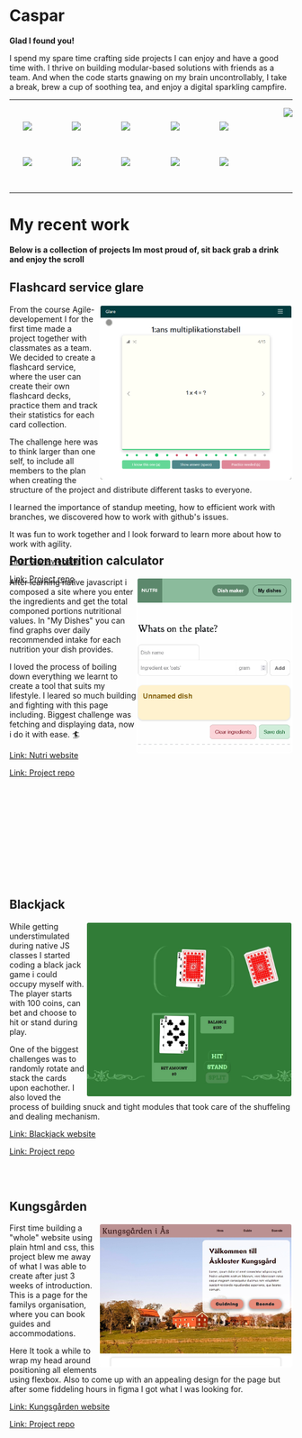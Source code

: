 # Caspar

**Glad I found you!**

I spend my spare time crafting side projects I can enjoy and have a good time with. I thrive on building modular-based solutions with friends as a team. And when the code starts gnawing on my brain uncontrollably, I take a break, brew a cup of soothing tea, and enjoy a digital sparkling campfire.

---

<img align="right" src="https://github-readme-stats.vercel.app/api?username=caprpar&show_icons=true&theme=dracula">
<img align="left" width="40px" style="margin:1.7em" src="https://cdn.jsdelivr.net/gh/devicons/devicon@latest/icons/javascript/javascript-plain.svg" />
<img align="left" width="40px" style="margin:1.7em" src="https://cdn.jsdelivr.net/gh/devicons/devicon@latest/icons/typescript/typescript-plain.svg" />
<img align="left" width="40px" style="margin:1.7em" src="https://cdn.jsdelivr.net/gh/devicons/devicon@latest/icons/html5/html5-plain.svg" />
<img align="left" width="40px" style="margin:1.7em" src="https://cdn.jsdelivr.net/gh/devicons/devicon@latest/icons/css3/css3-plain.svg" />
<img align="left" width="40px" style="margin:1.7em" src="https://cdn.jsdelivr.net/gh/devicons/devicon@latest/icons/nodejs/nodejs-plain.svg" />
<img align="left" width="40px" style="margin:1.7em" src="https://cdn.jsdelivr.net/gh/devicons/devicon@latest/icons/vuejs/vuejs-original.svg" />
<img align="left" width="40px" style="margin:1.7em" src="https://cdn.jsdelivr.net/gh/devicons/devicon@latest/icons/python/python-plain.svg" />
<img align="left" width="40px" style="margin:1.7em" src="https://cdn.jsdelivr.net/gh/devicons/devicon@latest/icons/lua/lua-plain.svg" />
<img align="left" width="40px" style="margin:1.7em" src="https://cdn.jsdelivr.net/gh/devicons/devicon@latest/icons/git/git-plain.svg" />
<img align="left" width="40px" style="margin:1.7em" src="https://cdn.jsdelivr.net/gh/devicons/devicon@latest/icons/figma/figma-plain.svg" />
<br/>
<br/>
<br/>
<br/>
<br/>
<br/>
<br/>
<br/>

---

# My recent work

**Below is a collection of projects Im most proud of, sit back grab a drink and enjoy the scroll**

<div style="height:24em;">

## Flashcard service glare

<a href="https://caprpar.github.io/glare"><img align="right" src="assets/flashcard.gif" style="width:auto;height:22em;border:2px solid #fff;border-radius:5px;"></a>
From the course Agile-developement I for the first time made a project together with classmates as a team. We decided to create a flashcard service, where the user can create their own flashcard decks, practice them and track their statistics for each card collection.

The challenge here was to think larger than one self, to include all members to the plan when creating the structure of the project and distribute different tasks to everyone.

I learned the importance of standup meeting, how to efficient work with branches, we discovered how to work with github's issues.

It was fun to work together and I look forward to learn more about how to work with agility.

[Link: Glare website](https://caprpar.github.io/glare)
<br />

[Link: Project repo](https://github.com/Caprpar/flashcards)

</div>
<br />
<br />
<br />
<br />
<br />
<br />
<br />

## Portion nutrition calculator

<a href="https://caprpar.github.io/native-javascript/del2/labb-2/index.html"><img align="right" src="assets/nutri.png" style="width:auto;height:22em;border:2px solid #fff;border-radius:5px;"></a>
After learning native javascript i composed a site where you enter the ingredients and get the total componed portions nutritional values. In "My Dishes" you can find graphs over daily recommended intake for each nutrition your dish provides.

I loved the process of boiling down everything we learnt to create a tool that suits my lifestyle. I leared so much building and fighting with this page including. Biggest challenge was fetching and displaying data, now i do it with ease. 🏄

[Link: Nutri website](https://caprpar.github.io/native-javascript/del2/labb-2/index.html)
<br />

[Link: Project repo](https://github.com/Caprpar/native-javascript/tree/publish/del2/labb-2)

</div>
<br />
<br />
<br />
<br />
<br />
<br />
<br />
<br />
<br />
<br />

<div style="height:24em;">

## Blackjack

<a href="https://caprpar.github.io/black-jack/"><img align="right" src="assets/blackjack.jpg" style="width:auto;height:22em;border:2px solid #fff;border-radius:5px;"></a>
While getting understimulated during native JS classes I started coding a black jack game i could occupy myself with. The player starts with 100 coins, can bet and choose to hit or stand during play.

One of the biggest challenges was to randomly rotate and stack the cards upon eachother. I also loved the process of building snuck and tight modules that took care of the shuffeling and dealing mechanism.

[Link: Blackjack website](https://caprpar.github.io/black-jack/)
<br />

[Link: Project repo](https://github.com/Caprpar/black-jack)

</div>
<br />
<br />
<br />
<br />
<br />
<br />
<br />
<br />
<br />
<br />
<div style="height:24em;">

## Kungsgården

<a href="https://caprpar.github.io/kungsgarden/"><img align="right" src="assets/kungsgarden.jpg" style="width:auto;height:18em;border:2px solid #fff;border-radius:5px;"></a>
First time building a "whole" website using plain html and css, this project blew me away of what I was able to create after just 3 weeks of introduction. This is a page for the familys organisation, where you can book guides and accommodations.

Here It took a while to wrap my head around positioning all elements using flexbox. Also to come up with an appealing design for the page but after some fiddeling hours in figma I got what I was looking for.

[Link: Kungsgården website](https://caprpar.github.io/kungsgarden/)
<br />

[Link: Project repo](https://github.com/Caprpar/kungsgarden)

</div>
<br />
<br />
<br />
<br />
<br />
<br />
<br />
<br />
<br />
<br />

<!--
**Caprpar/caprpar** is a ✨ _special_ ✨ repository because its `README.md` (this file) appears on your GitHub profile.
- 🔭 I’m currently working on
- 🌱 I’m currently learning ...
- 👯 I’m looking to collaborate on ...
- 🤔 I’m looking for help with ...
- 💬 Ask me about ...
- 📫 How to reach me: ...
- 😄 Pronouns: ...
- ⚡ Fun fact: ...

Here are some ideas to get you started:

-->
